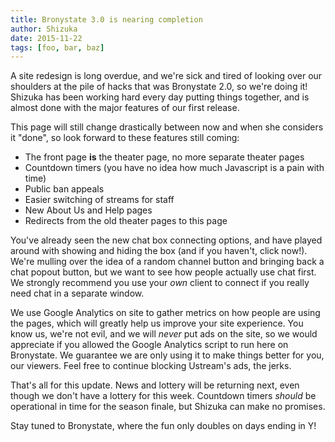 ```yaml
---
title: Bronystate 3.0 is nearing completion
author: Shizuka
date: 2015-11-22
tags: [foo, bar, baz]
---
```


A site redesign is long overdue, and we're sick and tired of looking over
our shoulders at the pile of hacks that was Bronystate 2.0, so we're doing
it! Shizuka has been working hard every day putting things together, and
is almost done with the major features of our first release.

This page will still change drastically between now and when she considers
it "done", so look forward to these features still coming:

 - The front page **is** the theater page, no more separate theater pages
 - Countdown timers (you have no idea how much Javascript is a pain with time)
 - Public ban appeals
 - Easier switching of streams for staff
 - New About Us and Help pages
 - Redirects from the old theater pages to this page

You've already seen the new chat box connecting options, and have played
around with showing and hiding the box (and if you haven't, click now!).
We're mulling over the idea of a random channel button and bringing back
a chat popout button, but we want to see how people actually use chat
first. We strongly recommend you use your *own* client to connect if you
really need chat in a separate window.

We use Google Analytics on site to gather metrics on how people are using
the pages, which will greatly help us improve your site experience. You
know us, we're not evil, and we will *never* put ads on the site, so we
would appreciate if you allowed the Google Analytics script to run here
on Bronystate. We guarantee we are only using it to make things better
for you, our viewers. Feel free to continue blocking Ustream's ads, the
jerks.

That's all for this update. News and lottery will be returning next, even
though we don't have a lottery for this week. Countdown timers *should* be
operational in time for the season finale, but Shizuka can make no promises.

Stay tuned to Bronystate, where the fun only doubles on days ending in Y!
